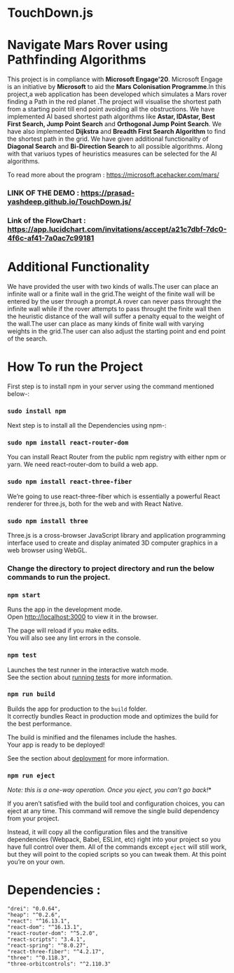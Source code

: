 # TouchDown.js

# Navigate Mars Rover using Pathfinding Algorithms


This project is in compliance with **Microsoft Engage'20**. Microsoft Engage is an initiative by **Microsoft** to aid the **Mars Colonisation Programme**.In this project,a web application has been developed which simulates a Mars rover finding a Path in the red planet .The project will visualise the shortest path from a starting point till end point avoiding all the obstructions. We have implemented  AI based shortest path algorithms like **Astar, IDAstar, Best First Search, Jump Point Search** and **Orthogonal Jump Point Search**. We have also implemented **Dijkstra** and **Breadth First Search Algorithm** to find the shortest path in the grid. We have given additional functionality of **Diagonal Search** and **Bi-Direction Search** to all possible algorithms. Along with that variuos types of heuristics measures can be selected for the AI algorithms.

To read more about the program : https://microsoft.acehacker.com/mars/
### LINK OF THE DEMO : https://prasad-yashdeep.github.io/TouchDown.js/
### Link of the FlowChart : https://app.lucidchart.com/invitations/accept/a21c7dbf-7dc0-4f6c-af41-7a0ac7c99181
 
# Additional Functionality
We have provided the user with two kinds of walls.The user can place an infinite wall or a finite wall in the grid.The weight of the finite wall will be entered by the user through a prompt.A rover can never pass throught the infinite wall while if the rover attempts to pass throught the finite wall then the heuristic distance of the wall will suffer a penalty equal to the weight of the wall.The user can place as many kinds of finite wall with varying weights in the grid.The user can also adjust the starting point and end point of the search.

# How To run the Project
First step is to install npm in your server using the command mentioned below-:

### `sudo install npm`

Next step is to install all the Dependencies using npm-:

### `sudo npm install react-router-dom`
You can install React Router from the public npm registry with either npm or yarn. We need react-router-dom to build a web app.



### `sudo npm install react-three-fiber`
We’re going to use react-three-fiber which is essentially a powerful React renderer for three.js, both for the web and with React Native.

### `sudo npm install three`
Three.js is a cross-browser JavaScript library and application programming interface used to create and display animated 3D computer graphics in a web browser using WebGL.


### <b>Change the directory to project directory and run the below commands to run the project.</b>

### `npm start`

Runs the app in the development mode.<br>
Open [http://localhost:3000](http://localhost:3000) to view it in the browser.

The page will reload if you make edits.<br>
You will also see any lint errors in the console.

### `npm test`

Launches the test runner in the interactive watch mode.<br>
See the section about [running tests](https://facebook.github.io/create-react-app/docs/running-tests) for more information.

### `npm run build`

Builds the app for production to the `build` folder.<br>
It correctly bundles React in production mode and optimizes the build for the best performance.

The build is minified and the filenames include the hashes.<br>
Your app is ready to be deployed!

See the section about [deployment](https://facebook.github.io/create-react-app/docs/deployment) for more information.

### `npm run eject`

*Note: this is a one-way operation. Once you eject, you can’t go back!**

If you aren’t satisfied with the build tool and configuration choices, you can eject at any time. This command will remove the single build dependency from your project.

Instead, it will copy all the configuration files and the transitive dependencies (Webpack, Babel, ESLint, etc) right into your project so you have full control over them. All of the commands except `eject` will still work, but they will point to the copied scripts so you can tweak them. At this point you’re on your own.

# Dependencies : 
    "drei": "0.0.64",
    "heap": "^0.2.6",
    "react": "^16.13.1",
    "react-dom": "^16.13.1",
    "react-router-dom": "^5.2.0",
    "react-scripts": "3.4.1",
    "react-spring": "^8.0.27",
    "react-three-fiber": "^4.2.17",
    "three": "^0.118.3",
    "three-orbitcontrols": "^2.110.3"

